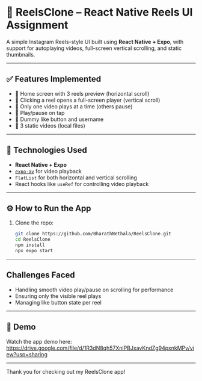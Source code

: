# 📱 ReelsClone – React Native Reels UI Assignment

A simple Instagram Reels-style UI built using **React Native + Expo**, with support for autoplaying videos, full-screen vertical scrolling, and static thumbnails.

---

## ✅ Features Implemented

- 🔹 Home screen with 3 reels preview (horizontal scroll)
- 🔹 Clicking a reel opens a full-screen player (vertical scroll)
- 🔹 Only one video plays at a time (others pause)
- 🔹 Play/pause on tap
- 🔹 Dummy like button and username
- 🔹 3 static videos (local files)

---

## 🧪 Technologies Used

- **React Native + Expo**
- [`expo-av`](https://docs.expo.dev/versions/latest/sdk/av/) for video playback
- `FlatList` for both horizontal and vertical scrolling
- React hooks like `useRef` for controlling video playback

---

## ⚙️ How to Run the App

1. Clone the repo:

   ```bash
   git clone https://github.com/BharathNethala/ReelsClone.git
   cd ReelsClone
   npm install
   npx expo start
---

## Challenges Faced

- Handling smooth video play/pause on scrolling for performance
- Ensuring only the visible reel plays
- Managing like button state per reel

---

## 🎥 Demo

Watch the app demo here: https://drive.google.com/file/d/1R3dN8qh57XnlPBJxavKndZg94pxnkMPv/view?usp=sharing


---

Thank you for checking out my ReelsClone app!

